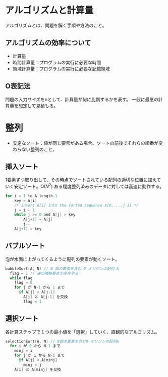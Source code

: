 # アルゴリズムと計算量
アルゴリズムとは、問題を解く手順や方法のこと。
## アルゴリズムの効率について
* 計算量
 * 時間計算量：プログラムの実行に必要な時間
 * 領域計算量：プログラムの実行に必要な記憶領域

## O表記法
問題の入力サイズをnとして、計算量が何に比例するかを表す。
一般に最悪の計算量を想定して見積もる。

# 整列
* 安定なソート：値が同じ要素がある場合、ソートの前後でそれらの順番が変わらない整列のこと。

## 挿入ソート
1要素ずつ取り出して、その時点でソートされている配列の適切な位置に加えていく安定ソート。O($N^2$)
ある程度整列済みのデータに対しては高速に動作する。
```C
for i = 1 to A.length-1
    key = A[i]
    /* insert A[i] into the sorted sequence A[0,...,j-1] */
    j = i - 1
    while j >= 0 and A[j] > key
        A[j+1] = A[j]
        j--
    A[j+1] = key
```

## バブルソート
泡が水面に上がってくるように配列の要素が動くソート。
```C
bubbleSort(A, N) // N 個の要素を含む 0-オリジンの配列 A
  flag = 1 // 逆の隣接要素が存在する
  while flag
    flag = 0
    for j が N-1 から 1 まで
      if A[j] < A[j-1]
        A[j] と A[j-1] を交換
        flag = 1
```

## 選択ソート
各計算ステップで１つの最小値を「選択」していく、直観的なアルゴリズム。
```C
selectionSort(A, N) // N個の要素を含む0-オリジンの配列A
  for i が 0 から N-1 まで
    minj = i
    for j が i から N-1 まで
      if A[j] < A[minj]
        minj = j
    A[i] と A[minj] を交換
```